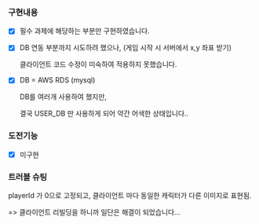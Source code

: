 

### 구현내용

- [x] 필수 과제에 해당하는 부분만 구현하였습니다.

- [x] DB 연동 부분까지 시도하려 했으나, (게임 시작 시 서버에서 x,y 좌표 받기)

    클라이언트 코드 수정이 미숙하여 적용하지 못했습니다. 

- [x] DB = AWS RDS (mysql)

    DB를 여러개 사용하여 했지만,
    
     결국 USER_DB 만 사용하게 되어 약간 어색한 상태입니다..

  

### 도전기능

- [x] 미구현


### 트러블 슈팅

playerId 가 0으로 고정되고, 클라이언트 마다 동일한 캐릭터가 다른 이미지로 표현됨.

=> 클라이언트 리빌딩을 하니까 일단은 해결이 되었습니다...


